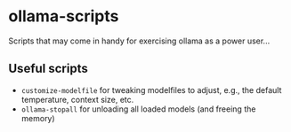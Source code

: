 # ollama-scripts
Scripts that may come in handy for exercising ollama as a power user...

## Useful scripts
- `customize-modelfile` for tweaking modelfiles to adjust, e.g., the default temperature, context size, etc.
- `ollama-stopall` for unloading all loaded models (and freeing the memory)
